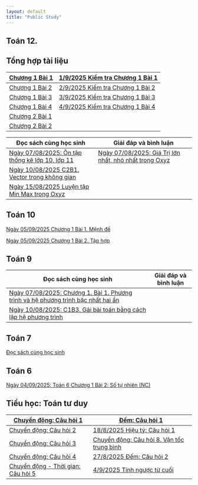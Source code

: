```yaml
---
layout: default
title: "Public Study"
---
```



## Toán 12.
## Tổng hợp tài liệu

| [Chương 1 Bài 1](T12/T12C1B1.md)| [1/9/2025 Kiểm tra Chương 1 Bài 1](T12/T12TestC1B1.md) |
|----|---|
| [Chương 1 Bài 2](T12/T12C1B2.md) | [2/9/2025 Kiểm tra Chương 1 Bài 2](T12/T12TestC1B2F.md)|
| [Chương 1 Bài 3](T12/T12C1B3.md) | [3/9/2025 Kiểm tra Chương 1 Bài 3](T12/T12TestC1B3F.md)|
| [Chương 1 Bài 4](T12/T12C1B4KhaoSat.md) | [4/9/2025 Kiểm tra Chương 1 Bài 4](T12/T12TestC1B4F.md)|
| [Chương 2 Bài 1](T12/T12C2B1.md)| |
| [Chương 2 Bài 2](T12/T12C2B2.md)| |



| Đọc sách cùng học sinh | Giải đáp và bình luận|
|-----|-----|
|[ Ngày 07/08/2025: Ôn tập thống kê lớp 10, lớp 11](T12/ontapthongke10va11.md) |[ Ngày 07/08/2025: Giá Trị lớn nhất, nhỏ nhất trong Oxyz](T12/MinMaxKhoangCachOxyz.md)|
| [ Ngày 10/08/2025 C2B1. Vector trong không gian](T12/C2Bai1VecTorTrongKhongGian.md)| |
| [Ngày 15/08/2025 Luyện tập Min Max trong Oxyz](T12/T12LuyenTapMinMaxOxyz.md) | |

## Toán 10

[Ngày 05/09/2025 Chương 1 Bài 1. Mệnh đề](T10/T10C1B1.md)

[Ngày 05/09/2025 Chương 1 Bài 2. Tập hợp](T10/T10C1B2.md)


## Toán 9

|Đọc sách cùng học sinh | Giải đáp và bình luận |
|---|---|
| [Ngày 07/08/2025: Chương 1. Bài 1. Phương trình và hệ phương trình bậc nhất hai ẩn](T9/C1B1.md)| |
| [Ngày 10/08/2025: C1B3. Gải bài toán bằng cách lập hệ phương trình](T9/T9C1Ba3.md)| |

## Toán 7
[Đọc sách cùng học sinh](T7/DocCungHST7.md)

## Toán 6
[Ngày 04/09/2025: Toán 6 Chương 1 Bài 2: Số tự nhiên (NC)](T6/T6TaphopNC.md)

## Tiểu học: Toán tư duy

|[Chuyển động: Câu hỏi 1](Tieuhoc/TuduyQuestion1.md)| [Đếm: Câu hỏi 1](Tieuhoc/TieuHocDemQuestion1.md)|
|----|----|
[Chuyển động: Câu hỏi 2](Tieuhoc/TuduyQuestion2.md)|[18/8/2025 Hiệu tỷ: Câu hỏi 1](Tieuhoc/TieuHocHieuTy.md) |
|[Chuyển động: Câu hỏi 3](Tieuhoc/TuduyQuestion3.md)| [Chuyển động: Câu hỏi 8. Vận tốc trung bình](Tieuhoc/TuduyQuestion8.md) |
|[Chuyển động: Câu hỏi 4](Tieuhoc/TuduyQuestion4.md)| [27/8/2025 Đếm: Câu hỏi 2](Tieuhoc/TieuHocDemQuestion2.md)|
|[Chuyển động - Thời gian: Câu hỏi 5](Tieuhoc/TuduyQuestion5.md)|[4/9/2025 Tính ngược từ cuối](Tieuhoc/T4CDNguocTuDuoi.md) |
 
